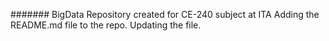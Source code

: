 ####### BigData
Repository created for CE-240 subject at ITA
Adding the README.md file to the repo.
Updating the file.
